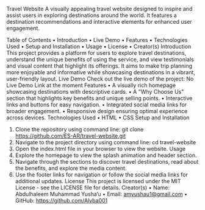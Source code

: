 Travel Website
A visually appealing travel website designed to inspire and assist users in exploring destinations around the world. It features a destination recommendations and interactive elements for enhanced user engagement.

Table of Contents
•	Introduction
•	Live Demo
•	Features
•	Technologies Used
•	Setup and Installation
•	Usage
•	License
•	Creator(s)
Introduction
This project provides a platform for users to explore travel destinations, understand the unique benefits of using the service, and view testimonials and visual content that highlight its offerings. It aims to make trip planning more enjoyable and informative while showcasing destinations in a vibrant, user-friendly layout.
Live Demo
Check out the live demo of the project: No Live Demo Link at the moment
Features
•	A visually rich homepage showcasing destinations with descriptive cards.
•	A "Why Choose Us" section that highlights key benefits and unique selling points.
•	Interactive links and buttons for easy navigation.
•	Integrated social media links for broader engagement.
•	Responsive design ensuring optimal experience across devices.
Technologies Used
•	HTML
•	CSS
Setup and Installation
1.	Clone the repository using command line:
git clone https://github.com/ES-AR/travel-website.git 
2.	Navigate to the project directory using command line:
cd travel-website
3.	Open the index.html file in your browser to view the website.
Usage
1.	Explore the homepage to view the splash animation and header section.
2.	Navigate through the sections to discover travel destinations, read about the benefits, and explore the media content.
3.	Use the footer links for navigation or follow the social media links for additional updates.
License
This project is licensed under the MIT License - see the LICENSE file for details.
Creator(s)
•	Name: Abdulhaleem  Muhammad Yusha’u
•	Email: amyushau1@gmail.com
•	GitHub: https://github.com/Alvba001 